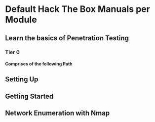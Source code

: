 # Default Hack The Box Manuals per Module

## Learn the basics of Penetration Testing

### Tier 0

#### Comprises of the following Path

## Setting Up

## Getting Started

## Network Enumeration with Nmap
